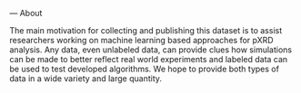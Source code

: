 — About

The main motivation for collecting and publishing this dataset is to assist researchers working on machine learning based approaches for pXRD analysis. Any data, even unlabeled data, can provide clues how simulations can be made to better reflect real world experiments and labeled data can be used to test developed algorithms. We hope to provide both types of data in a wide variety and large quantity.
